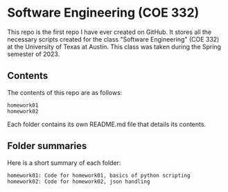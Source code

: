 # Software Engineering (COE 332)

This repo is the first repo I have ever created on GitHub. It stores
all the necessary scripts created for the class "Software Engineering"
(COE 332) at the University of Texas at Austin. This class was taken 
during the Spring semester of 2023.

## Contents

The contents of this repo are as follows:

	homework01
	homework02

Each folder contains its own README.md file that details its contents.

## Folder summaries

Here is a short summary of each folder:
	
	homework01: Code for homework01, basics of python scripting
	homework02: Code for homework02, json handling
